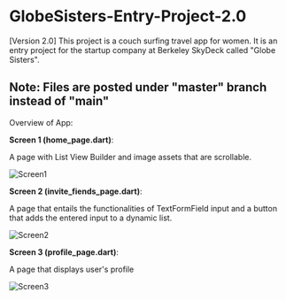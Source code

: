 # GlobeSisters-Entry-Project-2.0
[Version 2.0] This project is a couch surfing travel app for women. It is an entry project for the startup company at Berkeley SkyDeck called "Globe Sisters".

## Note: Files are posted under "master" branch instead of "main"

Overview of App:



**Screen 1 (home_page.dart)**:

A page with List View Builder and image assets that are scrollable.

![Screen1](https://user-images.githubusercontent.com/76016696/193490722-1d1edd5b-b4c2-449f-b049-2f2d596d64d4.png)



**Screen 2 (invite_fiends_page.dart)**:

A page that entails the functionalities of TextFormField input and a button that adds the entered input to a dynamic list.

![Screen2](https://user-images.githubusercontent.com/76016696/193490796-d07d9354-8983-490d-9162-0c06c0a45a90.png)



**Screen 3 (profile_page.dart)**:

A page that displays user's profile

![Screen3](https://user-images.githubusercontent.com/76016696/193490809-0bbea1ea-f2e4-4cba-90d7-39d49b9741a4.png)

